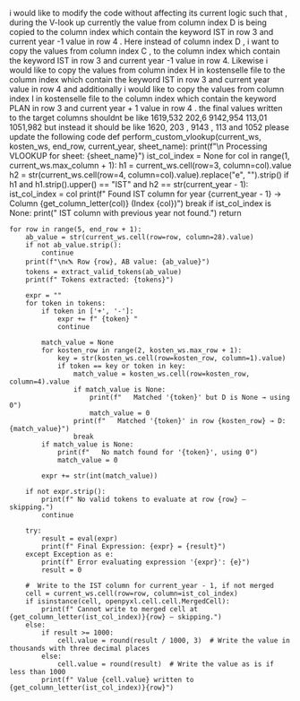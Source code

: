 i would like to modify the code without affecting its current logic such that , during the V-look up currently the value from column index D is being copied to the column index which contain the keyword IST in row 3 and current year -1 value in row 4 . Here instead of column index D , i want to copy the values from column index C , to the  column index which contain the keyword IST in row 3 and current year -1 value in row 4. Likewise i would like to copy the values from column index H in kostenselle file to the column index  which contain the keyword IST in row 3 and current year  value in row 4  and additionally  i would like to copy the values from column index I in kostenselle file to the column index  which contain the keyword PLAN in row 3 and current year + 1 value in row 4 . the final values written to the target columns shouldnt be like 1619,532
202,6
9142,954
113,01
1051,982
  but instead it should be  like 1620, 203 , 9143 , 113 and 1052 please update the following code 
def perform_custom_vlookup(current_ws, kosten_ws, end_row, current_year, sheet_name):
    print(f"\n Processing VLOOKUP for sheet: {sheet_name}")
    ist_col_index = None
    for col in range(1, current_ws.max_column + 1):
        h1 = current_ws.cell(row=3, column=col).value
        h2 = str(current_ws.cell(row=4, column=col).value).replace("e", "").strip()
        if h1 and h1.strip().upper() == "IST" and h2 == str(current_year - 1):
            ist_col_index = col
            print(f" Found IST column for year {current_year - 1} → Column {get_column_letter(col)} (Index {col})")
            break
    if ist_col_index is None:
        print(" IST column with previous year not found.")
        return

    for row in range(5, end_row + 1):
        ab_value = str(current_ws.cell(row=row, column=28).value)
        if not ab_value.strip():
            continue
        print(f"\n🖎 Row {row}, AB value: {ab_value}")
        tokens = extract_valid_tokens(ab_value)
        print(f" Tokens extracted: {tokens}")

        expr = ""
        for token in tokens:
            if token in ['+', '-']:
                expr += f" {token} "
                continue

            match_value = None
            for kosten_row in range(2, kosten_ws.max_row + 1):
                key = str(kosten_ws.cell(row=kosten_row, column=1).value)
                if token == key or token in key:
                    match_value = kosten_ws.cell(row=kosten_row, column=4).value
                    if match_value is None:
                        print(f"   Matched '{token}' but D is None → using 0")
                        match_value = 0
                    print(f"   Matched '{token}' in row {kosten_row} → D: {match_value}")
                    break
            if match_value is None:
                print(f"   No match found for '{token}', using 0")
                match_value = 0

            expr += str(int(match_value))

        if not expr.strip():
            print(f" No valid tokens to evaluate at row {row} — skipping.")
            continue

        try:
            result = eval(expr)
            print(f" Final Expression: {expr} = {result}")
        except Exception as e:
            print(f" Error evaluating expression '{expr}': {e}")
            result = 0

        #  Write to the IST column for current_year - 1, if not merged
        cell = current_ws.cell(row=row, column=ist_col_index)
        if isinstance(cell, openpyxl.cell.cell.MergedCell):
            print(f" Cannot write to merged cell at {get_column_letter(ist_col_index)}{row} — skipping.")
        else:
            if result >= 1000:
                cell.value = round(result / 1000, 3)  # Write the value in thousands with three decimal places
            else:
                cell.value = round(result)  # Write the value as is if less than 1000
            print(f" Value {cell.value} written to {get_column_letter(ist_col_index)}{row}")
